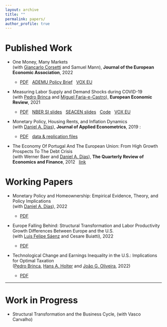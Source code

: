 ```yaml
---
layout: archive
title: ""
permalink: papers/
author_profile: true
---
```


# Published Work

- One Money, Many Markets <br/>
(wit﻿h﻿ <a href="https://sites.google.com/site/giancarlocorsetti/" target="_blank">Giancarlo Corsetti</a> and Samuel Mann), **Journal of the European Economic Association**, 2022
    - [PDF](/files/OneMoney_ManyMarkets.pdf) &nbsp; [ADEMU Policy Brief](https://ademu-project.eu/policy-brief-one-money-many-markets/) &nbsp;  [VOX EU](https://voxeu.org/article/heterogeneous-transmission-ecb-policies)

- Measuring Labor Supply and Demand Shocks during COVID-19 <br/>
(wit﻿h﻿ <a href="https://pedrobrinca.pt/" target="_blank">Pedro Brinca</a> and <a href="http://fariaecastro.net/" target="_blank">Miguel Faria-e-Castro</a>), **European Economic Review**, 2021 
    - [PDF](https://s3.amazonaws.com/real.stlouisfed.org/wp/2020/2020-011.pdf) &nbsp; [NBER SI slides](/files/Slides_15min.pdf) &nbsp; [SEACEN slides](/files/seacen_slides.pdf) &nbsp; [Code](https://github.com/jbduarte/labor_supply_demand_covid19) &nbsp;  [VOX EU](https://voxeu.org/article/decomposing-demand-and-supply-shocks-during-covid-19)

- Monetary Policy, Housing Rents, and Inflation Dynamics <br/>
(with <a href="http://dabdias.weebly.com" target="_blank">Daniel A. Dias</a>), **Journal of Applied Econometrics**, 2019 : ﻿
    - [PDF](/files/mp_rents_JAE.pdf) &nbsp; [data & replication files](/files/dias-duarte_JAE.zip)

- The Economy Of Portugal And The European Union: From High Growth Prospects To The Debt Crisis <br/>
(with Werner Baer and <a href="http://dabdias.weebly.com" target="_blank">Daniel A. Dias</a>), **The Quarterly Review of Economics and Finance**, 2012 &nbsp; [link](http://www.sciencedirect.com/science/article/pii/S1062976912000452) 


# Working Papers

- Monetary Policy and Homeownership: Empirical Evidence, Theory, and Policy Implications <br/>
(with <a href="http://dabdias.weebly.com" target="_blank">Daniel A. Dias</a>), 2022
    - [PDF](/files/MP_Homeownership.pdf)

- Europe Falling Behind: Structural Transformation and Labor Productivity Growth Differences Between Europe and the U.S. <br/>
(wit﻿h﻿ <a href="https://sites.google.com/site/luisfelipesaenz/" target="_blank">Luis Felipe Sáenz</a> and Cesare Buiatti), 2022
    - [PDF](/files/BDS_manuscript.pdf)

- Technological Change and Earnings Inequality in the U.S.: Implications for Optimal Taxation <br/>
(<a href="https://pedrobrinca.pt/" target="_blank">Pedro Brinca</a>, <a href="https://sites.google.com/site/hansaholter/" target="_blank">Hans A. Holter</a> and <a href="https://www.joaogoliveira.com/" target="_blank">João G. Oliveira</a>, 2022)
    - [PDF](/files/Automation.pdf)
---

# Work in Progress

- Structural Transformation and the Business Cycle, (with Vasco Carvalho)